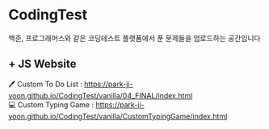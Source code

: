 # CodingTest
백준, 프로그래머스와 같은 코딩테스트 플랫폼에서 푼 문제들을 업로드하는 공간입니다

## + JS Website
🖊️ Custom To Do List :  https://park-ji-yoon.github.io/CodingTest/vanilla/04_FINAL/index.html<br>
💻 Custom Typing Game : https://park-ji-yoon.github.io/CodingTest/vanilla/CustomTypingGame/index.html
